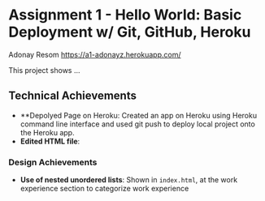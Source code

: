 Assignment 1 - Hello World: Basic Deployment w/ Git, GitHub, Heroku  
===

Adonay Resom 
https://a1-adonayz.herokuapp.com/

This project shows ...

## Technical Achievements
- **Depolyed Page on Heroku: Created an app on Heroku using Heroku command line interface and used git push to deploy local project onto the Heroku app.
- **Edited HTML file**:

### Design Achievements
- **Use of nested unordered lists**: Shown in `index.html`, at the work experience section to categorize work experience


